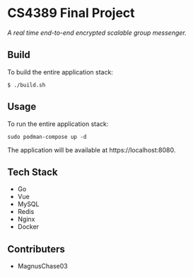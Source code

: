 # CS4389 Final Project

*A real time end-to-end encrypted scalable group messenger.*

## Build

To build the entire application stack:

```
$ ./build.sh
```

## Usage

To run the entire application stack:

```
sudo podman-compose up -d
```

The application will be available at https://localhost:8080.

## Tech Stack

- Go
- Vue
- MySQL
- Redis
- Nginx
- Docker

## Contributers

- MagnusChase03
